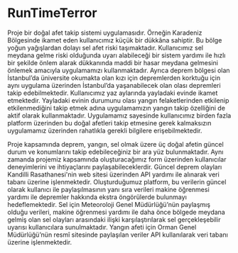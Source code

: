 # RunTimeTerror
Proje bir doğal afet takip sistemi uygulamasıdır. Örneğin Karadeniz Bölgesinde ikamet eden kullanıcımız küçük bir dükkâna sahiptir. Bu bölge yoğun yağışlardan dolayı sel afet riski taşımaktadır. Kullanıcımız sel meydana gelme riski olduğunda uyarı alabileceği bir sistem yardımı ile hızlı bir şekilde önlem alarak dükkanında maddi bir hasar meydana gelmesini önlemek amacıyla uygulamamızı kullanmaktadır. Ayrıca deprem bölgesi olan İstanbul’da üniversite okumakta olan kızı için depremlerden korktuğu için aynı uygulama üzerinden İstanbul’da yaşanabilecek olan olası depremleri takip edebilmektedir. Kullanıcımız yaz aylarında yayladaki evinde ikamet etmektedir. Yayladaki evinin durumunu olası yangın felaketlerinden etkilenip etkilenmediğini takip etmek adına uygulamamızın yangın takip özelliğini de aktif olarak kullanmaktadır. Uygulamamız sayesinde kullanıcımız birden fazla platform üzerinden bu doğal afetleri takip etmesine gerek kalmaksızın uygulamamız üzerinden rahatlıkla gerekli bilgilere erişebilmektedir. 

Proje kapsamında deprem, yangın, sel olmak üzere üç doğal afetin güncel durum ve konumlarını takip edebileceğiniz bir ara yüz bulunmaktadır. Aynı zamanda projemiz kapsamında oluşturacağımız form üzerinden kullanıcılar deneyimlerini ve ihtiyaçlarını paylaşabileceklerdir. Güncel deprem olayları Kandilli Rasathanesi'nin web sitesi üzerinden API yardımı ile alınarak veri tabanı üzerine işlenmektedir. Oluşturduğumuz platform, bu verilerin güncel olarak kullanıcı ile paylaşılmasının yanı sıra verileri makine öğrenmesi yardımı ile depremler hakkında ekstra öngörülerde bulunmayı hedeflemektedir. Sel için Meteoroloji Genel Müdürlüğü’nün paylaşmış olduğu verileri, makine öğrenmesi yardımı ile daha önce bölgede meydana gelmiş olan sel olayları arasındaki ilişki karşılaştırılarak sel gerçekleşebilir uyarısı kullanıcılara sunulmaktadır. Yangın afeti için Orman Genel Müdürlüğü’nün resmî sitesinde paylaşılan veriler API kullanılarak veri tabanı üzerine işlenmektedir.
